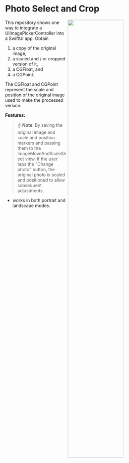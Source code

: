 Photo Select and Crop
=====================

<img align="right" src="https://github.com/gymsymbol/PhotoSelectAndCrop/blob/main/Screenshots/screenGrid.png" width="60%">

This repository shows one way to integrate a UIImagePickerController into a SwiftUI app. Obtain

1) a copy of the original image,
2) a scaled and / or cropped version of it,
3) a CGFloat, and 
4) a CGPoint. 

The CGFloat and CGPoint represent the scale and position of the original image used to make the processed version. 

**Features:**

> :point_up: **Note**: By saving the original image and scale and position markers and passing them to the ImageMoveAndScaleSheet view, if the user taps the "Change photo" button, the original photo is scaled and positioned to allow subsequent adjustments.

- works in both portrait and landscape modes.

